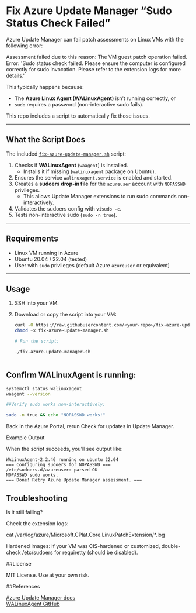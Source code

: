 # Fix Azure Update Manager “Sudo Status Check Failed”

Azure Update Manager can fail patch assessments on Linux VMs with the following error:

Assessment failed due to this reason: The VM guest patch operation failed.
Error: 'Sudo status check failed. Please ensure the computer is configured correctly for sudo invocation.
Please refer to the extension logs for more details.'

This typically happens because:
- The **Azure Linux Agent (WALinuxAgent)** isn’t running correctly, or  
- `sudo` requires a password (non-interactive sudo fails).  

This repo includes a script to automatically fix those issues.

---

## What the Script Does

The included [`fix-azure-update-manager.sh`](./fix-azure-update-manager.sh) script:

1. Checks if **WALinuxAgent** (`waagent`) is installed.  
   - Installs it if missing (`walinuxagent` package on Ubuntu).  
2. Ensures the service `walinuxagent.service` is enabled and started.  
3. Creates a **sudoers drop-in file** for the `azureuser` account with `NOPASSWD` privileges.  
   - This allows Update Manager extensions to run sudo commands non-interactively.  
4. Validates the sudoers config with `visudo -c`.  
5. Tests non-interactive sudo (`sudo -n true`).  

---

## Requirements

- Linux VM running in Azure  
- Ubuntu 20.04 / 22.04 (tested)  
- User with `sudo` privileges (default Azure `azureuser` or equivalent)  

---

## Usage

1. SSH into your VM.  
2. Download or copy the script into your VM:  

   ```bash
   curl -O https://raw.githubusercontent.com/<your-repo>/fix-azure-update-manager.sh
   chmod +x fix-azure-update-manager.sh

   # Run the script:

   ./fix-azure-update-manager.sh
```
```
## Confirm WALinuxAgent is running:

```bash
systemctl status walinuxagent
waagent --version

##Verify sudo works non-interactively:

sudo -n true && echo "NOPASSWD works!"
```

Back in the Azure Portal, rerun Check for updates in Update Manager.

Example Output

When the script succeeds, you’ll see output like:

```bash=== Checking WALinuxAgent ===
WALinuxAgent-2.2.46 running on ubuntu 22.04
=== Configuring sudoers for NOPASSWD ===
/etc/sudoers.d/azureuser: parsed OK
NOPASSWD sudo works.
=== Done! Retry Azure Update Manager assessment. ===
```

## Troubleshooting

Is it still failing?

Check the extension logs:

cat /var/log/azure/Microsoft.CPlat.Core.LinuxPatchExtension/*.log

Hardened images: If your VM was CIS-hardened or customized, double-check /etc/sudoers for requiretty (should be disabled).

##License

MIT License. Use at your own risk.

##References

[Azure Update Manager docs](https://learn.microsoft.com/azure/update-center/overview)<br>
[WALinuxAgent GitHub](https://github.com/Azure/WALinuxAgent)
